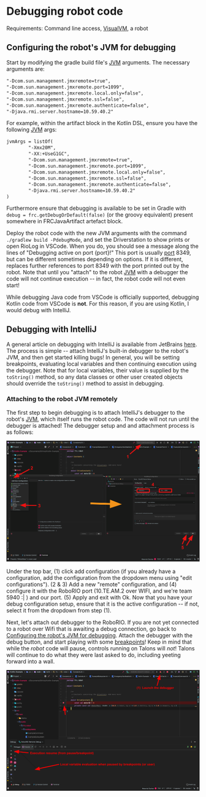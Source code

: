 # Debugging robot code

Requirements: Command line access, [VisualVM](https://visualvm.github.io/download.html), a robot

## Configuring the robot's JVM for debugging

Start by modifying the gradle build file's [JVM](https://en.wikipedia.org/wiki/Java_virtual_machine) arguments. The necessary arguments are:
```
"-Dcom.sun.management.jmxremote=true",
"-Dcom.sun.management.jmxremote.port=1099",
"-Dcom.sun.management.jmxremote.local.only=false",
"-Dcom.sun.management.jmxremote.ssl=false",
"-Dcom.sun.management.jmxremote.authenticate=false",
"-Djava.rmi.server.hostname=10.59.40.2"
```

For example, within the artifact block in the Kotlin DSL, ensure you have the following [JVM](https://en.wikipedia.org/wiki/Java_virtual_machine) args:
```
jvmArgs = listOf(
        "-Xmx20M",
        "-XX:+UseG1GC",
        "-Dcom.sun.management.jmxremote=true",
        "-Dcom.sun.management.jmxremote.port=1099",
        "-Dcom.sun.management.jmxremote.local.only=false",
        "-Dcom.sun.management.jmxremote.ssl=false",
        "-Dcom.sun.management.jmxremote.authenticate=false",
        "-Djava.rmi.server.hostname=10.59.40.2"
)
```

Furthermore ensure that debugging is available to be set in Gradle with `debug = frc.getDebugOrDefault(false)` (or the groovy equivalent) present somewhere in FRCJavaArtifact artefact block.

Deploy the robot code with the new JVM arguments with the command `./gradlew build -PdebugMode`, and set the Driverstation to show prints or open RioLog in VSCode. When you do, you should see a message along the lines of "Debugging active on port {port}!" This port is usually [port](https://en.wikipedia.org/wiki/Port_(computer_networking)) 8349, but can be different sometimes depending on options. If it is different, replaces further references to port 8349 with the port printed out by the robot. Note that until you "attach" to the robot [JVM](https://en.wikipedia.org/wiki/Java_virtual_machine) with a debugger the code will not continue execution -- in fact, the robot code will not even start!

While debugging Java code from VSCode is officially supported, debugging Kotlin code from VSCode is **not**. For this reason, if you are using Kotlin, I would debug with IntelliJ.

## Debugging with IntelliJ

A general article on debugging with IntelliJ is available from JetBrains [here](https://www.jetbrains.com/help/idea/debugging-code.html). The process is simple -- attach IntelliJ's built-in debugger to the robot's JVM, and then get started killing bugs! In general, you will be setting breakpoints, evaluating local variables and then continuing execution using the debugger. Note that for local variables, their value is supplied by the `toString()` method, so any data classes or other user created objects should override the `toString()` method to assist in debugging.

### Attaching to the robot JVM remotely

The first step to begin debugging is to attach IntelliJ's debugger to the robot's [JVM](https://en.wikipedia.org/wiki/Java_virtual_machine), which itself runs the robot code. The code will not run until the debugger is attached! The debugger setup and and attachment process is as follows:

![](../../../files/debugFlow.png)

Under the top bar, (1) click add configuration (if you already have a configuration, add the configuration from the dropdown menu using "edit configurations"). (2 & 3) Add a new "remote" configuration, and (4) configure it with the RoboRIO port (10.TE.AM.2 over WIFI, and we're team 5940 :| ) and our port. (5) Apply and exit with Ok. Now that you have your debug configuration setup, ensure that it is the active configuration -- if not, select it from the dropdown from step (1). 

Next, let's attach out debugger to the RoboRIO. If you are not yet connected to a robot over Wifi that is awaiting a debug connection, go back to [Configuring the robot's JVM for debugging](#configuring-the-robots-jvm-for-debugging). Attach the debugger with the debug button, and start playing with some [breakpoints](https://en.wikipedia.org/wiki/Breakpoint)! Keep in mind that while the *robot* code will pause, controls running on Talons will *not*! Talons will continue to do what they were last asked to do, including yeeting forward into a wall.

![](../../../files/debugButtonScreen.png)